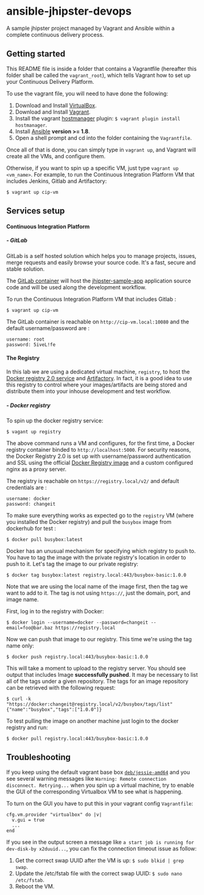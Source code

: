 # ansible-jhipster-devops
A sample jhipster project managed by Vagrant and Ansible within a complete continuous delivery process.


## Getting started

This README file is inside a folder that contains a Vagrantfile (hereafter this folder shall be called the `vagrant_root`), which tells Vagrant how to set up your Continuous Delivery Platform.

To use the vagrant file, you will need to have done the following:

  1. Download and Install [VirtualBox](https://www.virtualbox.org/wiki/Downloads).
  2. Download and Install [Vagrant](https://www.vagrantup.com/downloads.html).
  4. Install the vagrant [hostmanager](https://github.com/smdahlen/vagrant-hostmanager) plugin: `$ vagrant plugin install hostmanager`.
  4. Install [Ansible](http://docs.ansible.com/intro_installation.html) **version >= 1.8**.
  5. Open a shell prompt and cd into the folder containing the `Vagrantfile`.

Once all of that is done, you can simply type in `vagrant up`, and Vagrant will create all the VMs, and configure them.

Otherwise, if you want to spin up a specific VM, just type `vagrant up <vm_name>`. For example, to run the Continuous Integration Platform VM that includes Jenkins, Gitlab and Artifactory:

    $ vagrant up cip-vm


## Services setup

#### Continuous Integration Platform

##### - GitLab

GitLab is a self hosted solution which helps you to manage projects, issues, merge requests and easily browse your source code. It's a fast, secure and stable solution.

The [GitLab container](https://hub.docker.com/r/sameersbn/gitlab/) will host the [jhipster-sample-app](https://github.com/abessifi/jhipster-sample-app) application source code and will be used along the development workflow.

To run the Continuous Integration Platform VM that includes Gitlab :

	$ vagrant up cip-vm

The GitLab container is reachable on `http://cip-vm.local:10080` and the default username/password are :
    
	username: root
	password: 5iveL!fe

#### The Registry

In this lab we are using a dedicated virtual machine, `registry`, to host the [Docker registry 2.0 service](https://docs.docker.com/registry/) and [Artifactory](http://www.jfrog.com/artifactory/). In fact, it is a good idea to use this registry to control where your images/artifacts are being stored and distribute them into your inhouse development and test workflow.

##### - Docker registry

To spin up the docker registry service:

	$ vagant up registry

The above command runs a VM and configures, for the first time, a Docker registry container binded to `http://localhost:5000`.
For security reasons, the Docker Registry 2.0 is set up with username/password authentication and SSL using the official [Docker Registry image](https://registry.hub.docker.com/u/library/registry/) and a custom configured nginx as a proxy server.

The registry is reachable on `https://registry.local/v2/` and default credentials are :

	username: docker
	password: changeit

To make sure everything works as expected go to the `registry` VM (where you installed the Docker registry) and pull the `busybox` image from dockerhub for test :

	$ docker pull busybox:latest

Docker has an unusual mechanism for specifying which registry to push to. You have to tag the image with the private registry's location in order to push to it. Let's tag the image to our private registry:

	$ docker tag busybox:latest registry.local:443/busybox-basic:1.0.0

Note that we are using the local name of the image first, then the tag we want to add to it. The tag is not using `https://`, just the domain, port, and image name.

First, log in to the registry with Docker:

	$ docker login --username=docker --password=changeit --email=foo@bar.baz https://registry.local

Now we can push that image to our registry. This time we're using the tag name only:

	$ docker push registry.local:443/busybox-basic:1.0.0

This will take a moment to upload to the registry server. You should see output that includes Image **successfully pushed**. It may be necessary to list all of the tags under a given repository. The tags for an image repository can be retrieved with the following request:

	$ curl -k "https://docker:changeit@registry.local/v2/busybox/tags/list"
	{"name":"busybox","tags":["1.0.0"]}

To test pulling the image on another machine just login to the docker registry and run:

	$ docker pull registry.local:443/busybox-basic:1.0.0

## Troubleshooting

If you keep using the default vagrant base box [`deb/jessie-amd64`](https://vagrantcloud.com/deb/boxes/jessie-amd64) and you see several warning messages like `Warning: Remote connection disconnect. Retrying...` when you spin up a virtual machine, try to enable the GUI of the corresponding Virtualbox VM to see what is happening.

To turn on the GUI you have to put this in your vagrant config `Vagrantfile`:

    cfg.vm.provider "virtualbox" do |v|
      v.gui = true
      ...
    end

If you see in the output screen a message like `a start job is running for dev-disk-by x2duuid...`, you can fix the connection timeout issue as follow:

  1. Get the correct swap UUID after the VM is up: `$ sudo blkid | grep swap`.
  2. Update the /etc/fstab file with the correct swap UUID: `$ sudo nano /etc/fstab`.
  3. Reboot the VM.

